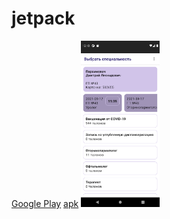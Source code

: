 # jetpack
[Google Play](https://play.google.com/store/apps/details?id=ru.healthy "gplay")
[apk](https://github.com/mobiskif/jetpack/raw/master/app/release/app-release.apk "APK")
<img src="./Screen.png" width="25%"/>
